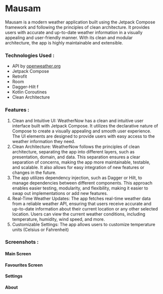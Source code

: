 # Mausam
Mausam is a modern weather application built using the Jetpack Compose framework and following the principles of clean architecture.
It provides users with accurate and up-to-date weather information in a visually appealing and user-friendly manner. 
With its clean and modular architecture, the app is highly maintainable and extensible.


### Technologies Used :
- API by [openweather.org](https://openweathermap.org/)
- Jetpack Compose
- Retrofit
- Room 
- Dagger-Hilt f
- Kotlin Coroutines
- Clean Architecture

### Features :
1. Clean and Intuitive UI: WeatherNow has a clean and intuitive user interface built with Jetpack Compose. It utilizes the declarative nature of Compose to create a visually appealing and smooth user experience. The UI elements are designed to provide users with easy access to the weather information they need.
2. Clean Architecture: WeatherNow follows the principles of clean architecture, separating the app into different layers, such as presentation, domain, and data. This separation ensures a clear separation of concerns, making the app more maintainable, testable, and scalable. It also allows for easy integration of new features or changes in the future.
3. The app utilizes dependency injection, such as Dagger or Hilt, to manage dependencies between different components. This approach enables easier testing, modularity, and flexibility, making it easier to swap out implementations or add new features.
4. Real-Time Weather Updates: The app fetches real-time weather data from a reliable weather API, ensuring that users receive accurate and up-to-date information about their current location or any other selected location. Users can view the current weather conditions, including temperature, humidity, wind speed, and more.
5. Customizable Settings: The app allows users to customize temperature units (Celsius or Fahrenheit)

### Screenshots :
#### Main Screen
#### Favourites Screen
#### Settings
#### About
